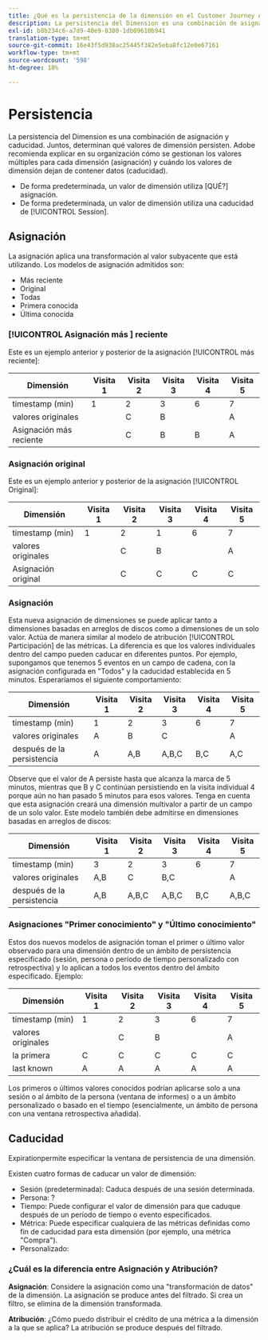 ```yaml
---
title: ¿Qué es la persistencia de la dimensión en el Customer Journey Analytics?
description: La persistencia del Dimension es una combinación de asignación y caducidad. Juntos, determinan qué valores de dimensión persisten.
exl-id: b8b234c6-a7d9-40e9-8380-1db09610b941
translation-type: tm+mt
source-git-commit: 16e43f5d938ac25445f382e5eba8fc12e0e67161
workflow-type: tm+mt
source-wordcount: '598'
ht-degree: 18%

---
```


# Persistencia

La persistencia del Dimension es una combinación de asignación y caducidad. Juntos, determinan qué valores de dimensión persisten. Adobe recomienda explicar en su organización cómo se gestionan los valores múltiples para cada dimensión (asignación) y cuándo los valores de dimensión dejan de contener datos (caducidad).

* De forma predeterminada, un valor de dimensión utiliza [QUÉ?] asignación.
* De forma predeterminada, un valor de dimensión utiliza una caducidad de [!UICONTROL Session].

## Asignación

La asignación aplica una transformación al valor subyacente que está utilizando. Los modelos de asignación admitidos son:

* Más reciente
* Original
* Todas
* Primera conocida
* Última conocida

### [!UICONTROL Asignación más ] reciente

Este es un ejemplo anterior y posterior de la asignación [!UICONTROL más reciente]:

| Dimensión | Visita 1 | Visita 2 | Visita 3 | Visita 4 | Visita 5 |
| --- | --- | --- | --- | --- | --- |
| timestamp (min) | 1 | 2 | 3 | 6 | 7 |
| valores originales |  | C | B |  | A |
| Asignación más reciente |  | C | B | B | A |

###  Asignación original

Este es un ejemplo anterior y posterior de la asignación [!UICONTROL Original]:

| Dimensión | Visita 1 | Visita 2 | Visita 3 | Visita 4 | Visita 5 |
| --- | --- | --- | --- | --- | --- |
| timestamp (min) | 1 | 2 | 1 | 6 | 7 |
| valores originales |  | C | B |  | A |
| Asignación original |  | C | C | C | C |

###  Asignación

Esta nueva asignación de dimensiones se puede aplicar tanto a dimensiones basadas en arreglos de discos como a dimensiones de un solo valor. Actúa de manera similar al modelo de atribución [!UICONTROL Participación] de las métricas. La diferencia es que los valores individuales dentro del campo pueden caducar en diferentes puntos. Por ejemplo, supongamos que tenemos 5 eventos en un campo de cadena, con la asignación configurada en &quot;Todos&quot; y la caducidad establecida en 5 minutos. Esperaríamos el siguiente comportamiento:

| Dimensión | Visita 1 | Visita 2 | Visita 3 | Visita 4 | Visita 5 |
| --- | --- | --- | --- | --- | --- |
| timestamp (min) | 1 | 2 | 3 | 6 | 7 |
| valores originales | A | B | C |  | A |
| después de la persistencia | A | A,B | A,B,C | B,C | A,C |

Observe que el valor de A persiste hasta que alcanza la marca de 5 minutos, mientras que B y C continúan persistiendo en la visita individual 4 porque aún no han pasado 5 minutos para esos valores. Tenga en cuenta que esta asignación creará una dimensión multivalor a partir de un campo de un solo valor. Este modelo también debe admitirse en dimensiones basadas en arreglos de discos:

| Dimensión | Visita 1 | Visita 2 | Visita 3 | Visita 4 | Visita 5 |
| --- | --- | --- | --- | --- | --- |
| timestamp (min) | 3 | 2 | 3 | 6 | 7 |
| valores originales | A,B | C | B,C |  | A |
| después de la persistencia | A,B | A,B,C | A,B,C | B,C | A,B,C |

### Asignaciones &quot;Primer conocimiento&quot; y &quot;Último conocimiento&quot;

Estos dos nuevos modelos de asignación toman el primer o último valor observado para una dimensión dentro de un ámbito de persistencia especificado (sesión, persona o período de tiempo personalizado con retrospectiva) y lo aplican a todos los eventos dentro del ámbito especificado. Ejemplo:

| Dimensión | Visita 1 | Visita 2 | Visita 3 | Visita 4 | Visita 5 |
| --- | --- | --- | --- | --- | --- |
| timestamp (min) | 1 | 2 | 3 | 6 | 7 |
| valores originales |  | C | B |  | A |
| la primera | C | C | C | C | C |
| last known | A | A | A | A | A |

Los primeros o últimos valores conocidos podrían aplicarse solo a una sesión o al ámbito de la persona (ventana de informes) o a un ámbito personalizado o basado en el tiempo (esencialmente, un ámbito de persona con una ventana retrospectiva añadida).

## Caducidad

 Expirationpermite especificar la ventana de persistencia de una dimensión.

Existen cuatro formas de caducar un valor de dimensión:

* Sesión (predeterminada): Caduca después de una sesión determinada.
* Persona: ?
* Tiempo: Puede configurar el valor de dimensión para que caduque después de un período de tiempo o evento especificados.
* Métrica: Puede especificar cualquiera de las métricas definidas como fin de caducidad para esta dimensión (por ejemplo, una métrica &quot;Compra&quot;).
* Personalizado:

### ¿Cuál es la diferencia entre Asignación y Atribución?

**Asignación**: Considere la asignación como una &quot;transformación de datos&quot; de la dimensión. La asignación se produce antes del filtrado. Si crea un filtro, se elimina de la dimensión transformada.

**Atribución**: ¿Cómo puedo distribuir el crédito de una métrica a la dimensión a la que se aplica? La atribución se produce después del filtrado.
